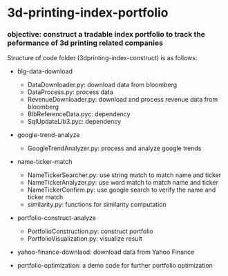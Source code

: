# 3d-printing-index-portfolio

### objective: construct a tradable index portfolio to track the peformance of 3d printing related companies

Structure of code folder (3dprinting-index-construct) is as follows:

- blg-data-download
	- DataDownloader.py: download data from bloomberg 
    - DataProcess.py: process data
    - RevenueDownloader.py: download and process revenue data from bloomberg 
    - BlbReferenceData.pyc: dependency 
    - SqlUpdateLib3.pyc: dependency

- google-trend-analyze
	- GoogleTrendAnalyzer.py: process and analyze google trends

- name-ticker-match
	- NameTickerSearcher.py: use string match to match name and ticker 
    - NameTickerAnalyzer.py: use word match to match name and ticker 
    - NameTickerConfirm.py: use google search to verify the name and ticker match
    - similarity.py: functions for similarity computation

- portfolio-construct-analyze
	- PortfolioConstruction.py: construct portfolio
    - PortfolioVisualization.py: visualize result

- yahoo-finance-downlaod: download data from Yahoo Finance

- portfolio-optimization: a demo code for further portfolio optimization
